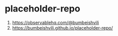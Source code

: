 # placeholder-repo


1. https://observablehq.com/@bumbeishvili
2. https://bumbeishvili.github.io/placeholder-repo/
